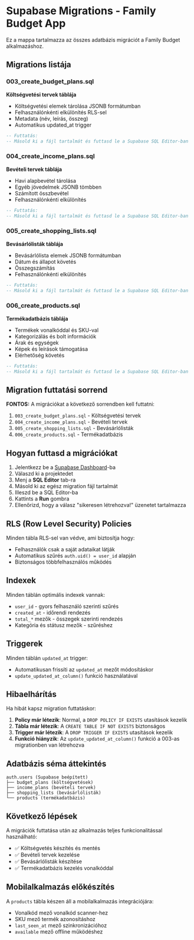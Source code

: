 # Supabase Migrations - Family Budget App

Ez a mappa tartalmazza az összes adatbázis migrációt a Family Budget alkalmazáshoz.

## Migrations listája

### 003_create_budget_plans.sql
**Költségvetési tervek táblája**
- Költségvetési elemek tárolása JSONB formátumban
- Felhasználónkénti elkülönítés RLS-sel
- Metadata (név, leírás, összeg)
- Automatikus updated_at trigger

```sql
-- Futtatás:
-- Másold ki a fájl tartalmát és futtasd le a Supabase SQL Editor-ban
```

### 004_create_income_plans.sql
**Bevételi tervek táblája**
- Havi alapbevétel tárolása
- Egyéb jövedelmek JSONB tömbben
- Számított összbevétel
- Felhasználónkénti elkülönítés

```sql
-- Futtatás:
-- Másold ki a fájl tartalmát és futtasd le a Supabase SQL Editor-ban
```

### 005_create_shopping_lists.sql
**Bevásárlólisták táblája**
- Bevásárlólista elemek JSONB formátumban
- Dátum és állapot követés
- Összegszámítás
- Felhasználónkénti elkülönítés

```sql
-- Futtatás:
-- Másold ki a fájl tartalmát és futtasd le a Supabase SQL Editor-ban
```

### 006_create_products.sql
**Termékadatbázis táblája**
- Termékek vonalkóddal és SKU-val
- Kategorizálás és bolt információk
- Árak és egységek
- Képek és leírások támogatása
- Elérhetőség követés

```sql
-- Futtatás:
-- Másold ki a fájl tartalmát és futtasd le a Supabase SQL Editor-ban
```

## Migration futtatási sorrend

**FONTOS:** A migrációkat a következő sorrendben kell futtatni:

1. `003_create_budget_plans.sql` - Költségvetési tervek
2. `004_create_income_plans.sql` - Bevételi tervek  
3. `005_create_shopping_lists.sql` - Bevásárlólisták
4. `006_create_products.sql` - Termékadatbázis

## Hogyan futtasd a migrációkat

1. Jelentkezz be a [Supabase Dashboard](https://supabase.com/dashboard)-ba
2. Válaszd ki a projektedet
3. Menj a **SQL Editor** tab-ra
4. Másold ki az egész migration fájl tartalmát
5. Illeszd be a SQL Editor-ba
6. Kattints a **Run** gombra
7. Ellenőrizd, hogy a válasz "sikeresen létrehozva!" üzenetet tartalmazza

## RLS (Row Level Security) Policies

Minden tábla RLS-sel van védve, ami biztosítja hogy:
- Felhasználók csak a saját adataikat látják
- Automatikus szűrés `auth.uid() = user_id` alapján
- Biztonságos többfelhasználós működés

## Indexek

Minden táblán optimális indexek vannak:
- `user_id` - gyors felhasználó szerinti szűrés
- `created_at` - időrendi rendezés
- `total_*` mezők - összegek szerinti rendezés
- Kategória és státusz mezők - szűréshez

## Triggerek

Minden táblán `updated_at` trigger:
- Automatikusan frissíti az `updated_at` mezőt módosításkor
- `update_updated_at_column()` funkció használatával

## Hibaelhárítás

Ha hibát kapsz migration futtatáskor:

1. **Policy már létezik**: Normal, a `DROP POLICY IF EXISTS` utasítások kezelik
2. **Tábla már létezik**: A `CREATE TABLE IF NOT EXISTS` biztonságos
3. **Trigger már létezik**: A `DROP TRIGGER IF EXISTS` utasítások kezelik
4. **Funkció hiányzik**: Az `update_updated_at_column()` funkció a 003-as migrationben van létrehozva

## Adatbázis séma áttekintés

```
auth.users (Supabase beépített)
├── budget_plans (költségvetések)
├── income_plans (bevételi tervek)  
├── shopping_lists (bevásárlólisták)
└── products (termékadatbázis)
```

## Következő lépések

A migrációk futtatása után az alkalmazás teljes funkcionalitással használható:
- ✅ Költségvetés készítés és mentés
- ✅ Bevételi tervek kezelése
- ✅ Bevásárlólisták készítése
- ✅ Termékadatbázis kezelés vonalkóddal

## Mobilalkalmazás előkészítés

A `products` tábla készen áll a mobilalkalmazás integrációjára:
- Vonalkód mező vonalkód scanner-hez
- SKU mező termék azonosításhoz
- `last_seen_at` mező szinkronizációhoz
- `available` mező offline működéshez
